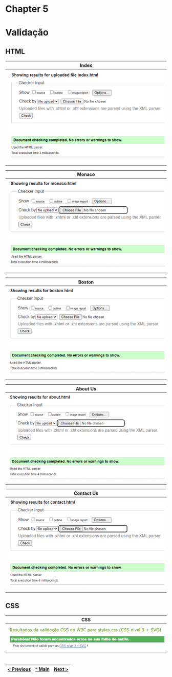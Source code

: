 # Chapter 5
# Validação

## HTML

| Index |
|-------|
| <img src="docs-img/index-validator.png" alt="index" width="500" /> |

| Monaco |
|-------|
| <img src="docs-img/monaco-validator.png" alt="monaco" width="500" /> |

| Boston |
|-------|
| <img src="docs-img/boston-validator.png" alt="boston" width="500" /> |

| About Us |
|-------|
| <img src="docs-img/about-validator.png" alt="about" width="500" /> |

| Contact Us |
|-------|
| <img src="docs-img/contact-validator.png" alt="contact" width="500" /> |

## CSS

| CSS |
|-------|
| <img src="docs-img/css-validator.png" alt="css" width="500" /> |

#

| [< Previous](C4.md) | [^ Main](../README.md) | [Next >](C6.md) |
|:----------------------------------:|:----------------------------------:|:----------------------------------:|
